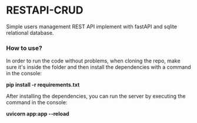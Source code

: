 # RESTAPI-CRUD
Simple users management REST API implement with fastAPI and sqlite relational database. 

### How to use?

In order to run the code without problems, when cloning the repo, make sure it's inside the folder and then install the dependencies with a command in the console:

**pip install -r requirements.txt**

After installing the dependencies, you can run the server by executing the command in the console:

**uvicorn app:app --reload**
